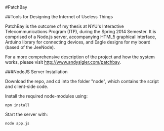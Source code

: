 #PatchBay

##Tools for Designing the Internet of Useless Things

PatchBay is the outcome of my thesis at NYU's Interactive Telecommunications Program (ITP), during the Spring 2014 Semester. It is comprised of a Node.js server, accompanying HTML5 graphical interface, Arduino library for connecting devices, and Eagle designs for my board (based of the JeeNode).

For a more comprehensive description of the project and how the system works, please visit http://www.andysigler.com/patchbay.

###NodeJS Server Installation

Download the repo, and cd into the folder "node", which contains the script and client-side code.

Install the required node-modules using:

```
npm install
```

Start the server with:

```
node app.js
```